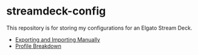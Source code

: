 # streamdeck-config

This repository is for storing my configurations for an Elgato Stream Deck.

  - [Exporting and Importing Manually](doc/importing-and-exporting.md)
  - [Profile Breakdown](doc/breaking-down-profiles.md)
  


